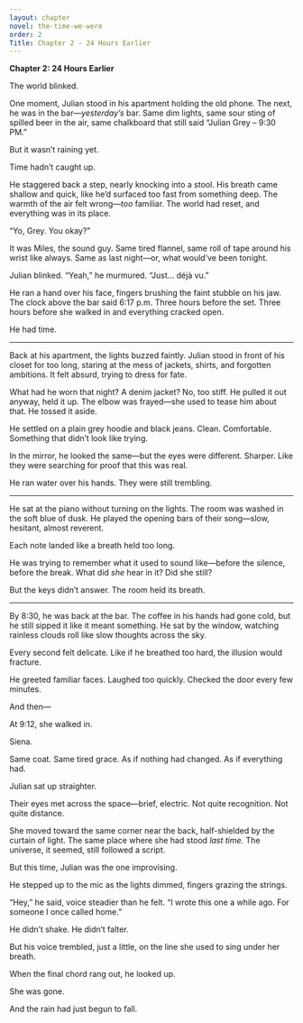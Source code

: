 ```yaml
---
layout: chapter
novel: the-time-we-were
order: 2
Title: Chapter 2 - 24 Hours Earlier
---
```

**Chapter 2: 24 Hours Earlier**

The world blinked.

One moment, Julian stood in his apartment holding the old phone. The next, he was in the bar—*yesterday’s* bar. Same dim lights, same sour sting of spilled beer in the air, same chalkboard that still said “Julian Grey – 9:30 PM.”

But it wasn’t raining yet.

Time hadn’t caught up.

He staggered back a step, nearly knocking into a stool. His breath came shallow and quick, like he’d surfaced too fast from something deep. The warmth of the air felt wrong—*too* familiar. The world had reset, and everything was in its place.

“Yo, Grey. You okay?”

It was Miles, the sound guy. Same tired flannel, same roll of tape around his wrist like always. Same as last night—or, what would’ve been tonight.

Julian blinked. “Yeah,” he murmured. “Just... déjà vu.”

He ran a hand over his face, fingers brushing the faint stubble on his jaw. The clock above the bar said 6:17 p.m. Three hours before the set. Three hours before she walked in and everything cracked open.

He had time.

---

Back at his apartment, the lights buzzed faintly. Julian stood in front of his closet for too long, staring at the mess of jackets, shirts, and forgotten ambitions. It felt absurd, trying to dress for fate.

What had he worn that night? A denim jacket? No, too stiff. He pulled it out anyway, held it up. The elbow was frayed—she used to tease him about that. He tossed it aside.

He settled on a plain grey hoodie and black jeans. Clean. Comfortable. Something that didn’t look like trying.

In the mirror, he looked the same—but the eyes were different. Sharper. Like they were searching for proof that this was real.

He ran water over his hands. They were still trembling.

---

He sat at the piano without turning on the lights. The room was washed in the soft blue of dusk. He played the opening bars of their song—slow, hesitant, almost reverent.

Each note landed like a breath held too long.

He was trying to remember what it used to sound like—before the silence, before the break. What did *she* hear in it? Did she still?

But the keys didn’t answer. The room held its breath.

---

By 8:30, he was back at the bar. The coffee in his hands had gone cold, but he still sipped it like it meant something. He sat by the window, watching rainless clouds roll like slow thoughts across the sky.

Every second felt delicate. Like if he breathed too hard, the illusion would fracture.

He greeted familiar faces. Laughed too quickly. Checked the door every few minutes.

And then—

At 9:12, she walked in.

Siena.

Same coat. Same tired grace. As if nothing had changed. As if everything had.

Julian sat up straighter.

Their eyes met across the space—brief, electric. Not quite recognition. Not quite distance.

She moved toward the same corner near the back, half-shielded by the curtain of light. The same place where she had stood *last time.* The universe, it seemed, still followed a script.

But this time, Julian was the one improvising.

He stepped up to the mic as the lights dimmed, fingers grazing the strings.

“Hey,” he said, voice steadier than he felt. “I wrote this one a while ago. For someone I once called home.”

He didn’t shake. He didn’t falter.

But his voice trembled, just a little, on the line she used to sing under her breath.

When the final chord rang out, he looked up.

She was gone.

And the rain had just begun to fall.


